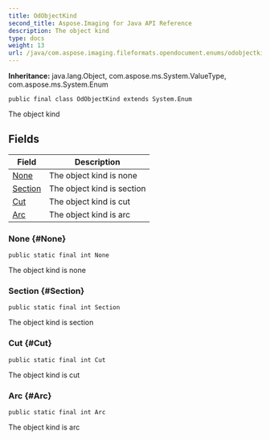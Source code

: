 ```yaml
---
title: OdObjectKind
second_title: Aspose.Imaging for Java API Reference
description: The object kind
type: docs
weight: 13
url: /java/com.aspose.imaging.fileformats.opendocument.enums/odobjectkind/
---
```

**Inheritance:**
java.lang.Object, com.aspose.ms.System.ValueType, com.aspose.ms.System.Enum
```
public final class OdObjectKind extends System.Enum
```

The object kind
## Fields

| Field | Description |
| --- | --- |
| [None](#None) | The object kind is none |
| [Section](#Section) | The object kind is section |
| [Cut](#Cut) | The object kind is cut |
| [Arc](#Arc) | The object kind is arc |
### None {#None}
```
public static final int None
```


The object kind is none

### Section {#Section}
```
public static final int Section
```


The object kind is section

### Cut {#Cut}
```
public static final int Cut
```


The object kind is cut

### Arc {#Arc}
```
public static final int Arc
```


The object kind is arc

